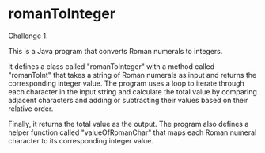 # romanToInteger

Challenge 1.  

This is a Java program that converts Roman numerals to integers. 

It defines a class called "romanToInteger" with a method called "romanToInt" that takes a string of Roman numerals as input and returns the corresponding integer value. The program uses a loop to iterate through each character in the input string and calculate the total value by comparing adjacent characters and adding or subtracting their values based on their relative order. 

Finally, it returns the total value as the output. The program also defines a helper function called "valueOfRomanChar" that maps each Roman numeral character to its corresponding integer value.

